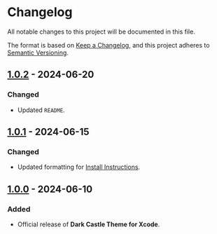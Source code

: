 # Changelog

All notable changes to this project will be documented in this file.

The format is based on [Keep a Changelog](https://keepachangelog.com/en/1.1.0/),
and this project adheres to [Semantic Versioning](https://semver.org/spec/v2.0.0.html).

## [1.0.2] - 2024-06-20

### Changed

- Updated `README`.

## [1.0.1] - 2024-06-15

### Changed

- Updated formatting for [Install Instructions](../INSTALL.md).

## [1.0.0] - 2024-06-10

### Added

- Official release of **Dark Castle Theme for Xcode**.

[1.0.2]: https://github.com/scottgriv/Dark-Castle-Xcode/compare/v1.0.1...v1.0.2
[1.0.1]: https://github.com/scottgriv/Dark-Castle-Xcode/compare/v1.0.0...v1.0.1
[1.0.0]: https://github.com/scottgriv/Dark-Castle-Xcode/releases/tag/v1.0.0

